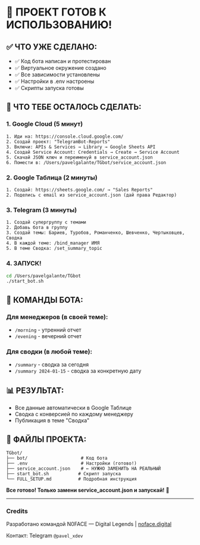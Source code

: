 # 🎉 ПРОЕКТ ГОТОВ К ИСПОЛЬЗОВАНИЮ!

## ✅ ЧТО УЖЕ СДЕЛАНО:
- ✅ Код бота написан и протестирован
- ✅ Виртуальное окружение создано
- ✅ Все зависимости установлены  
- ✅ Настройки в .env настроены
- ✅ Скрипты запуска готовы

## 🔧 ЧТО ТЕБЕ ОСТАЛОСЬ СДЕЛАТЬ:

### 1. Google Cloud (5 минут)
```
1. Иди на: https://console.cloud.google.com/
2. Создай проект: "TelegramBot-Reports"  
3. Включи: APIs & Services → Library → Google Sheets API
4. Создай Service Account: Credentials → Create → Service Account
5. Скачай JSON ключ и переименуй в service_account.json
6. Помести в: /Users/pavelgalante/TGbot/service_account.json
```

### 2. Google Таблица (2 минуты)  
```
1. Создай: https://sheets.google.com/ → "Sales Reports"
2. Поделись с email из service_account.json (дай права Редактор)
```

### 3. Telegram (3 минуты)
```
1. Создай супергруппу с темами
2. Добавь бота в группу
3. Создай темы: Бариев, Туробов, Романченко, Шевченко, Чертыковцев, Сводка
4. В каждой теме: /bind_manager ИМЯ
5. В теме Сводка: /set_summary_topic
```

### 4. ЗАПУСК!
```bash
cd /Users/pavelgalante/TGbot
./start_bot.sh
```

## 🚀 КОМАНДЫ БОТА:

### Для менеджеров (в своей теме):
- `/morning` - утренний отчет
- `/evening` - вечерний отчет  

### Для сводки (в любой теме):
- `/summary` - сводка за сегодня
- `/summary 2024-01-15` - сводка за конкретную дату

## 📊 РЕЗУЛЬТАТ:
- Все данные автоматически в Google Таблице
- Сводка с конверсией по каждому менеджеру
- Публикация в теме "Сводка"

## 📂 ФАЙЛЫ ПРОЕКТА:
```
TGbot/
├── bot/                    # Код бота
├── .env                    # Настройки (готово!)
├── service_account.json    # ← НУЖНО ЗАМЕНИТЬ НА РЕАЛЬНЫЙ
├── start_bot.sh           # Скрипт запуска
└── FULL_SETUP.md          # Подробная инструкция
```

**Все готово! Только замени service_account.json и запускай!** 🎯

---

### Credits
Разработано командой N0FACE — Digital Legends | [noface.digital](https://noface.digital)

Контакт: Telegram `@pavel_xdev`
